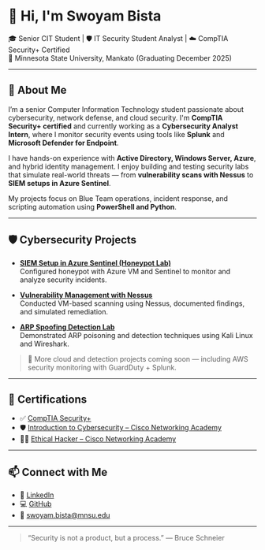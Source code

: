 # 👋 Hi, I'm Swoyam Bista

🎓 Senior CIT Student | 🛡️ IT Security Student Analyst | ☁️ CompTIA Security+ Certified  
📍 Minnesota State University, Mankato (Graduating December 2025)

---

## 🧠 About Me

I’m a senior Computer Information Technology student passionate about cybersecurity, network defense, and cloud security. I'm **CompTIA Security+ certified** and currently working as a **Cybersecurity Analyst Intern**, where I monitor security events using tools like **Splunk** and **Microsoft Defender for Endpoint**.

I have hands-on experience with **Active Directory, Windows Server, Azure**, and hybrid identity management. I enjoy building and testing security labs that simulate real-world threats — from **vulnerability scans with Nessus** to **SIEM setups in Azure Sentinel**.

My projects focus on Blue Team operations, incident response, and scripting automation using **PowerShell and Python**.

---

## 🛡️ Cybersecurity Projects

- **[SIEM Setup in Azure Sentinel (Honeypot Lab)](https://github.com/Swoyam21/Sentinel_Lab-HoneyPot)**  
  Configured honeypot with Azure VM and Sentinel to monitor and analyze security incidents.

- **[Vulnerability Management with Nessus](https://github.com/Swoyam21/Vulnerability-Management-with-Nessus)**  
  Conducted VM-based scanning using Nessus, documented findings, and simulated remediation.

- **[ARP Spoofing Detection Lab](https://github.com/Swoyam21/arp-spoofing-mitm-lab)**  
  Demonstrated ARP poisoning and detection techniques using Kali Linux and Wireshark.

> 🧪 More cloud and detection projects coming soon — including AWS security monitoring with GuardDuty + Splunk.

---

## 🏅 Certifications

- ✅ [CompTIA Security+](https://www.credly.com/badges/b18e3423-7122-4b7a-810e-c1ef41fe836f/public_url)  
- 🛡️ [Introduction to Cybersecurity – Cisco Networking Academy](https://www.credly.com/badges/ca0a84fc-8b8e-4731-8fdf-28b6bae33c01)  
- 🕵️‍♂️ [Ethical Hacker – Cisco Networking Academy](https://www.credly.com/badges/f22014a6-8b89-4e8f-9fb1-89fd90335989)

---

## 📫 Connect with Me

- 🔗 [LinkedIn](https://www.linkedin.com/in/swoyam-bista/)
- 💻 [GitHub](https://github.com/Swoyam21)
- 📧 swoyam.bista@mnsu.edu

---

> “Security is not a product, but a process.” — Bruce Schneier
